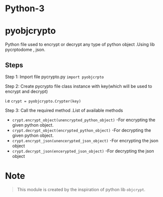# Python-3

# pyobjcrypto

 Python file used to encrypt or decrypt any type of python object .Using lib pycrptodome , json.
 
 ## Steps
 
 Step 1: Import file pycrypto.py `import pyobjcrpto`
 
 Step 2: Create pycrypto file class instance with key(which will be used to encrypt and decrypt)
 
 i.e `crypt = pyobjcrypto.Crypter(key)`
 
 Step 3: Call the required method .List of available methods
 
  - `crypt.encrypt_object(unencrypted_python_object)` \-For encrypting the given python object.
  - `crypt.decrypt_object(encrypted_python_object)`   \-For decrypting the given python object.
  - `crypt.encrypt_json(unencerypted_json_object)`      \-For encrypting the json object
  - `crypt.decrypt_json(encerypted_json_object)`      \-For decrypting the json object
  
 
 # Note
 
> This module is created by the inspiration of python lib `objcrypt`.
 
